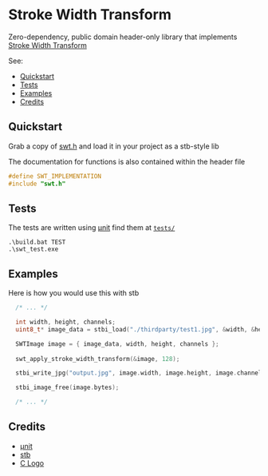 # Stroke Width Transform

Zero-dependency, public domain header-only library that implements [Stroke Width Transform](https://www.microsoft.com/en-us/research/wp-content/uploads/2016/02/1509.pdf)

See:

- [Quickstart](#quickstart)
- [Tests](#tests)
- [Examples](#examples)
- [Credits](#credits)

## Quickstart

Grab a copy of [swt.h](./swt.h) and load it in your project as a stb-style lib

The documentation for functions is also contained within the header file

```c
#define SWT_IMPLEMENTATION
#include "swt.h"
```

## Tests

The tests are written using [µnit](https://nemequ.github.io/munit/) find them at [`tests/`](./tests)

```
.\build.bat TEST
.\swt_test.exe
```

## Examples

Here is how you would use this with stb

```c
  /* ... */

  int width, height, channels;
  uint8_t* image_data = stbi_load("./thirdparty/test1.jpg", &width, &height, &channels, 0);

  SWTImage image = { image_data, width, height, channels };
  
  swt_apply_stroke_width_transform(&image, 128);

  stbi_write_jpg("output.jpg", image.width, image.height, image.channels, image.bytes, 100);

  stbi_image_free(image.bytes);

  /* ... */
```

## Credits

- [µnit](https://nemequ.github.io/munit/)
- [stb](https://github.com/nothings/stb)
- [C Logo](https://commons.wikimedia.org/wiki/File:C_Logo.png)

